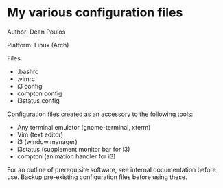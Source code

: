 # My various configuration files

Author:     Dean Poulos

Platform:   Linux (Arch)

Files:
 - .bashrc
 - .vimrc  
 - i3 config 
 - compton config
 - i3status config


Configuration files created as an accessory to the following tools:

 - Any terminal emulator (gnome-terminal, xterm)
 - Vim (text editor)
 - i3 (window manager)
 - i3status (supplement monitor bar for i3)
 - compton (animation handler for i3)

For an outline of prerequisite software, see internal documentation before use.
Backup pre-existing configuration files before using these.


